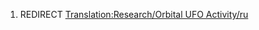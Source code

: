 1.  REDIRECT [Translation:Research/Orbital UFO
    Activity/ru](Translation:Research/Orbital_UFO_Activity/ru "wikilink")